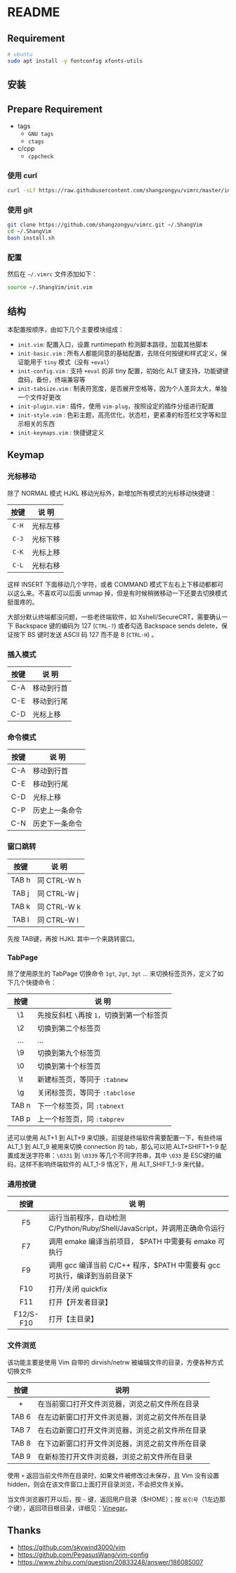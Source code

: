 # README

## Requirement

```sh
# ubuntu
sudo apt install -y fontconfig xfonts-utils
```


## 安装

## Prepare Requirement

* tags
  * `GNU tags`
  * `ctags`
* c/cpp
  * `cppcheck`

### 使用 curl

```sh
curl -sLf https://raw.githubusercontent.com/shangzongyu/vimrc/master/install.sh | bash
```

### 使用 git

```sh
git clone https://github.com/shangzongyu/vimrc.git ~/.ShangVim
cd ~/.ShangVim
bash install.sh
```

### 配置

然后在 `~/.vimrc` 文件添加如下：

 ```sh
source ~/.ShangVim/init.vim
```

## 结构

本配置按顺序，由如下几个主要模块组成：

* `init.vim`: 配置入口，设置 runtimepath 检测脚本路径，加载其他脚本
* `init-basic.vim` : 所有人都能同意的基础配置，去除任何按键和样式定义，保证能用于 `tiny` 模式（没有 `+eval`）
* `init-config.vim` : 支持 `+eval` 的非 tiny 配置，初始化 ALT 键支持，功能键键盘码，备份，终端兼容等
* `init-tabsize.vim` : 制表符宽度，是否展开空格等，因为个人差异太大，单独一个文件好更改
* `init-plugin.vim` : 插件，使用 `vim-plug`，按照设定的插件分组进行配置
* `init-style.vim` : 色彩主题，高亮优化，状态栏，更紧凑的标签栏文字等和显示相关的东西
* `init-keymaps.vim` : 快捷键定义

## Keymap

### 光标移动

除了 NORMAL 模式 HJKL 移动光标外，新增加所有模式的光标移动快捷键：

| 按键  | 说 明    |
| :---: | -------- |
| `C-H`  | 光标左移 |
| `C-J`  | 光标下移 |
| `C-K`  | 光标上移 |
| `C-L`  | 光标右移 |

这样 INSERT 下面移动几个字符，或者 COMMAND 模式下左右上下移动都都可以这么来。不喜欢可以后面 unmap 掉，但是有时候稍微移动一下还要去切换模式挺蛋疼的。

大部分默认终端都没问题，一些老终端软件，如 Xshell/SecureCRT，需要确认一下 Backspace 键的编码为 127 (`CTRL-?`) 或者勾选 Backspace sends delete，保证按下 BS 键时发送 ASCII 码 127 而不是 8 (`CTRL-H`) 。

### 插入模式

| 按键  | 说 明      |
| :---: | ---------- |
|  C-A  | 移动到行首 |
|  C-E  | 移动到行尾 |
|  C-D  | 光标上移   |

### 命令模式

| 按键  | 说 明          |
| :---: | -------------- |
|  C-A  | 移动到行首     |
|  C-E  | 移动到行尾     |
|  C-D  | 光标上移       |
|  C-P  | 历史上一条命令 |
|  C-N  | 历史下一条命令 |

### 窗口跳转

| 按键  | 说 明       |
| :---: | ----------- |
| TAB h | 同 CTRL-W h |
| TAB j | 同 CTRL-W j |
| TAB k | 同 CTRL-W k |
| TAB l | 同 CTRL-W l |

先按 TAB键，再按 HJKL 其中一个来跳转窗口。

### TabPage

除了使用原生的 TabPage 切换命令 `1gt`, `2gt`, `3gt` ... 来切换标签页外，定义了如下几个快捷命令：

| 按键  | 说 明                                      |
| :---: | ------------------------------------------ |
|  \1   | 先按反斜杠 `\`再按 `1`，切换到第一个标签页 |
|  \2   | 切换到第二个标签页                         |
|  ...  | ...                                        |
|  \9   | 切换到第九个标签页                         |
|  \0   | 切换到第十个标签页                         |
|  \t   | 新建标签页，等同于 `:tabnew`               |
|  \g   | 关闭标签页，等同于 `:tabclose`             |
| TAB n | 下一个标签页，同 `:tabnext`                |
| TAB p | 上一个标签页，同 `:tabprev`                |

还可以使用 ALT+1 到 ALT+9 来切换，前提是终端软件需要配置一下，有些终端 ALT_1 到 ALT_9 被用来切换 connection 的 tab，那么可以把 ALT+SHIFT+1-9 配置成发送字符串：`\0331` 到 `\0339` 等几个不同字符串，其中 `\033` 是 ESC键的编码，这样不影响终端软件的 ALT_1-9 情况下，用 ALT_SHIFT_1-9 来代替。

### 通用按键

|   按键    | 说 明                                                                     |
| :-------: | ------------------------------------------------------------------------- |
|    F5     | 运行当前程序，自动检测 C/Python/Ruby/Shell/JavaScript，并调用正确命令运行 |
|    F7     | 调用 emake 编译当前项目， $PATH 中需要有 emake 可执行                     |
|    F9     | 调用 gcc 编译当前 C/C++ 程序，$PATH 中需要有 gcc可执行，编译到当前目录下  |
|    F10    | 打开/关闭 quickfix                                                        |
|    F11    | 打开【开发者目录】                                                        |
| F12/S-F10 | 打开【主目录】                                                            |

### 文件浏览

该功能主要是使用 Vim 自带的 dirvish/netrw 被编辑文件的目录，方便各种方式切换文件

| 按键  | 说明                                             |
| :---: | ------------------------------------------------ |
|   +   | 在当前窗口打开文件浏览器，浏览之前文件所在目录   |
| TAB 6 | 在左边新窗口打开文件浏览器，浏览之前文件所在目录 |
| TAB 7 | 在右边新窗口打开文件浏览器，浏览之前文件所在目录 |
| TAB 8 | 在下边新窗口打开文件浏览器，浏览之前文件所在目录 |
| TAB 9 | 在新标签打开文件浏览器，浏览之前文件所在目录     |

使用 `+` 返回当前文件所在目录时，如果文件被修改过未保存，且 Vim 没有设置 hidden，则会在该文件窗口上面打开目录浏览，不会把文件关掉。

当文件浏览器打开以后，按 `~` 键，返回用户目录（$HOME）；按 `反引号`（1左边那个键），返回项目根目录，详细见：[Vinegar](https://github.com/skywind3000/vim/wiki/Vim-Vinegar-and-Oil)。

## Thanks

* <https://github.com/skywind3000/vim>
* <https://github.com/PegasusWang/vim-config>
* <https://www.zhihu.com/question/20833248/answer/186085007>